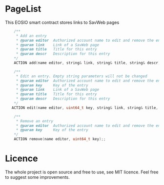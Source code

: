 # PageList

This EOSIO smart contract stores links to SavWeb pages

```cpp
    /** 
     * Add an entry
     * @param editor  Authorized account name to edit and remove the entry
     * @param link    Link of a SavWeb page
     * @param title   Title for this entry
     * @param descr   Description for this entry
    */
    ACTION add(name editor, string& link, string& title, string& descr);
```
```cpp
    /** 
     * Edit an entry. Empty string parameters will not be changed
     * @param editor  Authorized account name to edit and remove the entry
     * @param key     Key of the entry
     * @param link    Link of a SavWeb page
     * @param title   Title for this entry
     * @param descr   Description for this entry
    */
   ACTION edit(name editor, uint64_t key, string& link, string& title, string& descr);
```
```cpp
    /** 
     * Remove an entry
     * @param editor  Authorized account name to edit and remove the entry
     * @param key     Key of the entry
    */
    ACTION remove(name editor, uint64_t key);;
```

# Licence
The whole project is open source and free to use, see MIT licence. Feel free to suggest some improvements.